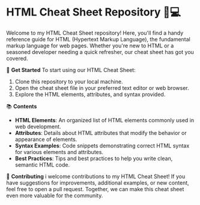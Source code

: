 # HTML Cheat Sheet Repository 📝💻

Welcome to my HTML Cheat Sheet repository! Here, you'll find a handy reference guide for HTML (Hypertext Markup Language), the fundamental markup language for web pages. Whether you're new to HTML or a seasoned developer needing a quick refresher, our cheat sheet has got you covered.

🚀 **Get Started**
To start using our HTML Cheat Sheet:
1. Clone this repository to your local machine.
2. Open the cheat sheet file in your preferred text editor or web browser.
3. Explore the HTML elements, attributes, and syntax provided.


📚 **Contents**
- **HTML Elements**: An organized list of HTML elements commonly used in web development.
- **Attributes**: Details about HTML attributes that modify the behavior or appearance of elements.
- **Syntax Examples**: Code snippets demonstrating correct HTML syntax for various elements and attributes.
- **Best Practices**: Tips and best practices to help you write clean, semantic HTML code.

🎉 **Contributing**
i welcome contributions to my HTML Cheat Sheet! If you have suggestions for improvements, additional examples, or new content, feel free to open a pull request. Together, we can make this cheat sheet even more valuable for the community.
